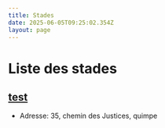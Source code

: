 ```yaml
---
title: Stades
date: 2025-06-05T09:25:02.354Z
layout: page
---
```


# Liste des stades


## [test](/stades/test/)
- Adresse: 35, chemin des Justices, quimpe

